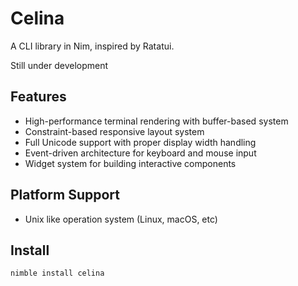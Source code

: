 # Celina

A CLI library in Nim, inspired by Ratatui.

Still under development

## Features

- High-performance terminal rendering with buffer-based system
- Constraint-based responsive layout system  
- Full Unicode support with proper display width handling
- Event-driven architecture for keyboard and mouse input
- Widget system for building interactive components

## Platform Support

- Unix like operation system (Linux, macOS, etc)

## Install

```bash
nimble install celina
```
